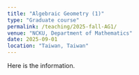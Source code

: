 ```yaml
---
title: "Algebraic Geometry (1)"
type: "Graduate course"
permalink: /teaching/2025-fall-AG1/
venue: "NCKU, Department of Mathematics"
date: 2025-09-01
location: "Taiwan, Taiwan"
---
```


Here is the information.

